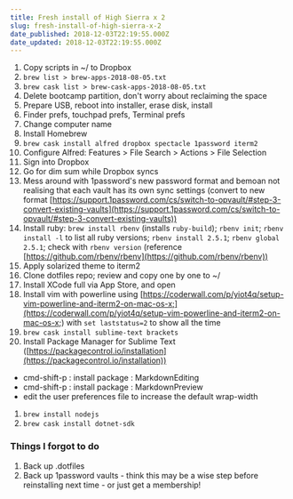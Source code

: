 ```yaml
---
title: Fresh install of High Sierra x 2
slug: fresh-install-of-high-sierra-x-2
date_published: 2018-12-03T22:19:55.000Z
date_updated: 2018-12-03T22:19:55.000Z
---
```


1. Copy scripts in ~/ to Dropbox
2. `brew list > brew-apps-2018-08-05.txt`
3. `brew cask list > brew-cask-apps-2018-08-05.txt`
4. Delete bootcamp partition, don't worry about reclaiming the space
5. Prepare USB, reboot into installer, erase disk, install
6. Finder prefs, touchpad prefs, Terminal prefs
7. Change computer name
8. Install Homebrew
9. `brew cask install alfred dropbox spectacle 1password iterm2`
10. Configure Alfred: Features > File Search > Actions > File Selection
11. Sign into Dropbox
12. Go for dim sum while Dropbox syncs
13. Mess around with 1password's new password format and bemoan not realising that each vault has its own sync settings (convert to new format [https://support.1password.com/cs/switch-to-opvault/#step-3-convert-existing-vaults](https://support.1password.com/cs/switch-to-opvault/#step-3-convert-existing-vaults))
14. Install ruby: `brew install rbenv` (installs `ruby-build`); `rbenv init`; `rbenv install -l` to list all ruby versions; `rbenv install 2.5.1`; `rbenv global 2.5.1`; check with `rbenv version` (reference [https://github.com/rbenv/rbenv](https://github.com/rbenv/rbenv))
15. Apply solarized theme to iterm2
16. Clone dotfiles repo; review and copy one by one to ~/
17. Install XCode full via App Store, and open
18. Install vim with powerline using [https://coderwall.com/p/yiot4q/setup-vim-powerline-and-iterm2-on-mac-os-x;](https://coderwall.com/p/yiot4q/setup-vim-powerline-and-iterm2-on-mac-os-x;) with `set laststatus=2` to show all the time
19. `brew cask install sublime-text brackets`
20. Install Package Manager for Sublime Text ([https://packagecontrol.io/installation](https://packagecontrol.io/installation))

- cmd-shift-p : install package : MarkdownEditing
- cmd-shift-p : install package : MarkdownPreview
- edit the user preferences file to increase the default wrap-width

1. `brew install nodejs`
2. `brew cask install dotnet-sdk`

### Things I forgot to do

1. Back up .dotfiles
2. Back up 1password vaults - think this may be a wise step before reinstalling next time - or just get a membership!
